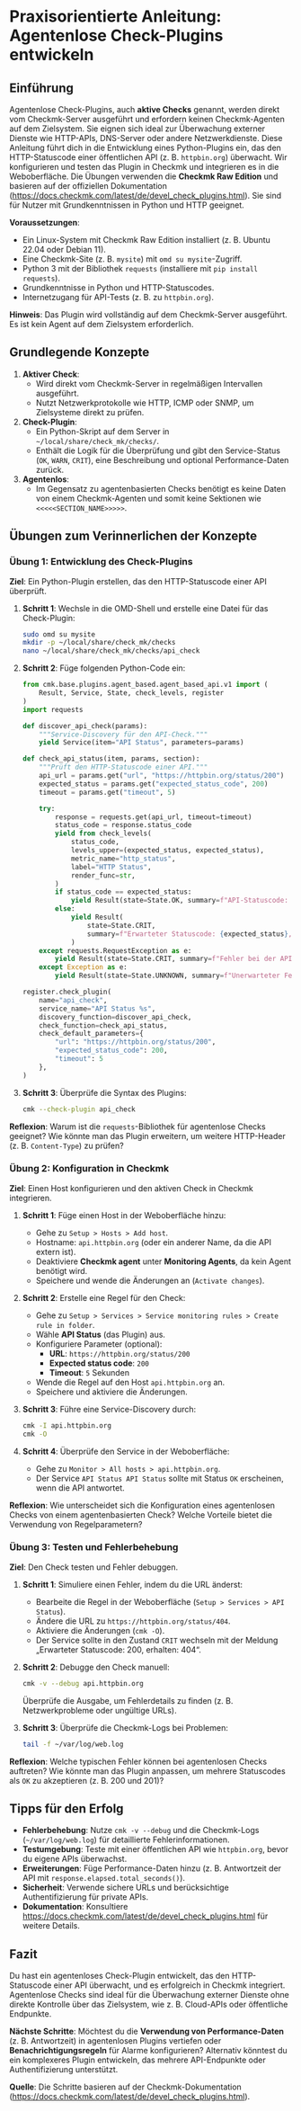 # Praxisorientierte Anleitung: Agentenlose Check-Plugins entwickeln

## Einführung

Agentenlose Check-Plugins, auch **aktive Checks** genannt, werden direkt vom Checkmk-Server ausgeführt und erfordern keinen Checkmk-Agenten auf dem Zielsystem. Sie eignen sich ideal zur Überwachung externer Dienste wie HTTP-APIs, DNS-Server oder andere Netzwerkdienste. Diese Anleitung führt dich in die Entwicklung eines Python-Plugins ein, das den HTTP-Statuscode einer öffentlichen API (z. B. `httpbin.org`) überwacht. Wir konfigurieren und testen das Plugin in Checkmk und integrieren es in die Weboberfläche. Die Übungen verwenden die **Checkmk Raw Edition** und basieren auf der offiziellen Dokumentation (https://docs.checkmk.com/latest/de/devel_check_plugins.html). Sie sind für Nutzer mit Grundkenntnissen in Python und HTTP geeignet.

**Voraussetzungen**:
- Ein Linux-System mit Checkmk Raw Edition installiert (z. B. Ubuntu 22.04 oder Debian 11).
- Eine Checkmk-Site (z. B. `mysite`) mit `omd su mysite`-Zugriff.
- Python 3 mit der Bibliothek `requests` (installiere mit `pip install requests`).
- Grundkenntnisse in Python und HTTP-Statuscodes.
- Internetzugang für API-Tests (z. B. zu `httpbin.org`).

**Hinweis**: Das Plugin wird vollständig auf dem Checkmk-Server ausgeführt. Es ist kein Agent auf dem Zielsystem erforderlich.

## Grundlegende Konzepte

1. **Aktiver Check**:
   - Wird direkt vom Checkmk-Server in regelmäßigen Intervallen ausgeführt.
   - Nutzt Netzwerkprotokolle wie HTTP, ICMP oder SNMP, um Zielsysteme direkt zu prüfen.
2. **Check-Plugin**:
   - Ein Python-Skript auf dem Server in `~/local/share/check_mk/checks/`.
   - Enthält die Logik für die Überprüfung und gibt den Service-Status (`OK`, `WARN`, `CRIT`), eine Beschreibung und optional Performance-Daten zurück.
3. **Agentenlos**:
   - Im Gegensatz zu agentenbasierten Checks benötigt es keine Daten von einem Checkmk-Agenten und somit keine Sektionen wie `<<<<<SECTION_NAME>>>>>`.

## Übungen zum Verinnerlichen der Konzepte

### Übung 1: Entwicklung des Check-Plugins

**Ziel**: Ein Python-Plugin erstellen, das den HTTP-Statuscode einer API überprüft.

1. **Schritt 1**: Wechsle in die OMD-Shell und erstelle eine Datei für das Check-Plugin:
   ```bash
   sudo omd su mysite
   mkdir -p ~/local/share/check_mk/checks
   nano ~/local/share/check_mk/checks/api_check
   ```

2. **Schritt 2**: Füge folgenden Python-Code ein:
   ```python
   from cmk.base.plugins.agent_based.agent_based_api.v1 import (
       Result, Service, State, check_levels, register
   )
   import requests

   def discover_api_check(params):
       """Service-Discovery für den API-Check."""
       yield Service(item="API Status", parameters=params)

   def check_api_status(item, params, section):
       """Prüft den HTTP-Statuscode einer API."""
       api_url = params.get("url", "https://httpbin.org/status/200")
       expected_status = params.get("expected_status_code", 200)
       timeout = params.get("timeout", 5)

       try:
           response = requests.get(api_url, timeout=timeout)
           status_code = response.status_code
           yield from check_levels(
               status_code,
               levels_upper=(expected_status, expected_status),
               metric_name="http_status",
               label="HTTP Status",
               render_func=str,
           )
           if status_code == expected_status:
               yield Result(state=State.OK, summary=f"API-Statuscode: {status_code}")
           else:
               yield Result(
                   state=State.CRIT,
                   summary=f"Erwarteter Statuscode: {expected_status}, erhalten: {status_code}"
               )
       except requests.RequestException as e:
           yield Result(state=State.CRIT, summary=f"Fehler bei der API-Anfrage: {e}")
       except Exception as e:
           yield Result(state=State.UNKNOWN, summary=f"Unerwarteter Fehler: {e}")

   register.check_plugin(
       name="api_check",
       service_name="API Status %s",
       discovery_function=discover_api_check,
       check_function=check_api_status,
       check_default_parameters={
           "url": "https://httpbin.org/status/200",
           "expected_status_code": 200,
           "timeout": 5
       },
   )
   ```

3. **Schritt 3**: Überprüfe die Syntax des Plugins:
   ```bash
   cmk --check-plugin api_check
   ```

**Reflexion**: Warum ist die `requests`-Bibliothek für agentenlose Checks geeignet? Wie könnte man das Plugin erweitern, um weitere HTTP-Header (z. B. `Content-Type`) zu prüfen?

### Übung 2: Konfiguration in Checkmk

**Ziel**: Einen Host konfigurieren und den aktiven Check in Checkmk integrieren.

1. **Schritt 1**: Füge einen Host in der Weboberfläche hinzu:
   - Gehe zu `Setup > Hosts > Add host`.
   - Hostname: `api.httpbin.org` (oder ein anderer Name, da die API extern ist).
   - Deaktiviere **Checkmk agent** unter **Monitoring Agents**, da kein Agent benötigt wird.
   - Speichere und wende die Änderungen an (`Activate changes`).

2. **Schritt 2**: Erstelle eine Regel für den Check:
   - Gehe zu `Setup > Services > Service monitoring rules > Create rule in folder`.
   - Wähle **API Status** (das Plugin) aus.
   - Konfiguriere Parameter (optional):
     - **URL**: `https://httpbin.org/status/200`
     - **Expected status code**: `200`
     - **Timeout**: `5` Sekunden
   - Wende die Regel auf den Host `api.httpbin.org` an.
   - Speichere und aktiviere die Änderungen.

3. **Schritt 3**: Führe eine Service-Discovery durch:
   ```bash
   cmk -I api.httpbin.org
   cmk -O
   ```

4. **Schritt 4**: Überprüfe den Service in der Weboberfläche:
   - Gehe zu `Monitor > All hosts > api.httpbin.org`.
   - Der Service `API Status API Status` sollte mit Status `OK` erscheinen, wenn die API antwortet.

**Reflexion**: Wie unterscheidet sich die Konfiguration eines agentenlosen Checks von einem agentenbasierten Check? Welche Vorteile bietet die Verwendung von Regelparametern?

### Übung 3: Testen und Fehlerbehebung

**Ziel**: Den Check testen und Fehler debuggen.

1. **Schritt 1**: Simuliere einen Fehler, indem du die URL änderst:
   - Bearbeite die Regel in der Weboberfläche (`Setup > Services > API Status`).
   - Ändere die URL zu `https://httpbin.org/status/404`.
   - Aktiviere die Änderungen (`cmk -O`).
   - Der Service sollte in den Zustand `CRIT` wechseln mit der Meldung „Erwarteter Statuscode: 200, erhalten: 404“.

2. **Schritt 2**: Debugge den Check manuell:
   ```bash
   cmk -v --debug api.httpbin.org
   ```
   Überprüfe die Ausgabe, um Fehlerdetails zu finden (z. B. Netzwerkprobleme oder ungültige URLs).

3. **Schritt 3**: Überprüfe die Checkmk-Logs bei Problemen:
   ```bash
   tail -f ~/var/log/web.log
   ```

**Reflexion**: Welche typischen Fehler können bei agentenlosen Checks auftreten? Wie könnte man das Plugin anpassen, um mehrere Statuscodes als `OK` zu akzeptieren (z. B. 200 und 201)?

## Tipps für den Erfolg
- **Fehlerbehebung**: Nutze `cmk -v --debug` und die Checkmk-Logs (`~/var/log/web.log`) für detaillierte Fehlerinformationen.
- **Testumgebung**: Teste mit einer öffentlichen API wie `httpbin.org`, bevor du eigene APIs überwachst.
- **Erweiterungen**: Füge Performance-Daten hinzu (z. B. Antwortzeit der API mit `response.elapsed.total_seconds()`).
- **Sicherheit**: Verwende sichere URLs und berücksichtige Authentifizierung für private APIs.
- **Dokumentation**: Konsultiere https://docs.checkmk.com/latest/de/devel_check_plugins.html für weitere Details.

## Fazit
Du hast ein agentenloses Check-Plugin entwickelt, das den HTTP-Statuscode einer API überwacht, und es erfolgreich in Checkmk integriert. Agentenlose Checks sind ideal für die Überwachung externer Dienste ohne direkte Kontrolle über das Zielsystem, wie z. B. Cloud-APIs oder öffentliche Endpunkte.

**Nächste Schritte**: Möchtest du die **Verwendung von Performance-Daten** (z. B. Antwortzeit) in agentenlosen Plugins vertiefen oder **Benachrichtigungsregeln** für Alarme konfigurieren? Alternativ könntest du ein komplexeres Plugin entwickeln, das mehrere API-Endpunkte oder Authentifizierung unterstützt.

**Quelle**: Die Schritte basieren auf der Checkmk-Dokumentation (https://docs.checkmk.com/latest/de/devel_check_plugins.html).